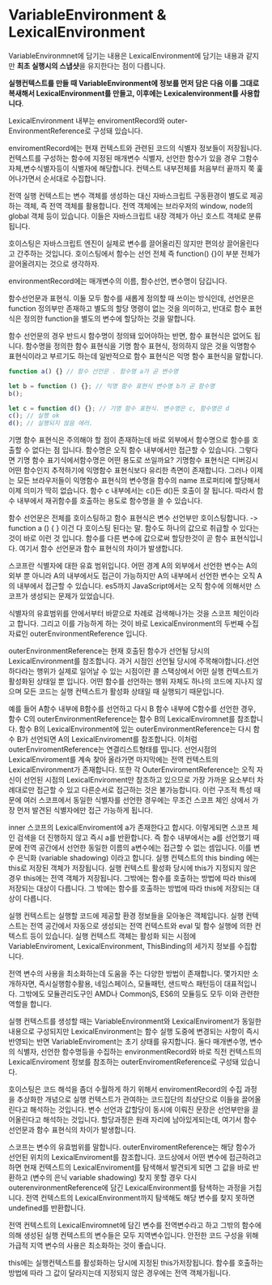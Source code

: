 # VariableEnvironment & LexicalEnvironment

VariableEnvironmnet에 담기는 내용은 LexicalEnvironment에 담기는 내용과 같지만 **최초 실행시의 스냅샷**을 유지한다는 점이 다릅니다.

**실행컨텍스트를 만들 때 VariableEnvironment에 정보를 먼저 담은 다음 이를 그대로 복새해서 LexicalEnvironment를 만들고, 이후에는 Lexicalenvironment를 사용합니다**.

LexicalEnvironment 내부는 enviromentRecord와 outer-EnvironmentReference로 구성돼 있습니다.

enviromentRecord에는 현재 컨텍스트와 관련된 코드의 식별자 정보들이 저장됩니다. 컨텍스트를 구성하는 함수에 지정된 매개변수 식별자, 선언한 함수가 있을 경우 그함수자체,변수식별자등이 식별자에 해당합니다. 컨텍스트 내부전체를 처음부터 끝까지 쭉 훑어나가면서 순서대로 수집합니다.

전역 실행 컨텍스트는 변수 객체를 생성하는 대신 자바스크립트 구동환경이 별도로 제공하는 객체, 즉 전역 객체를 활용합니다. 전역 객체에는 브라우저의 window, node의 global 객체 등이 있습니다. 이들은 자바스크립트 내장 객체가 아닌 호스트 객체로 분류됩니다.

호이스팅은 자바스크립트 엔진이 실제로 변수를 끌어올리진 않지만 편의상 끌어올린다고 간주하는 것입니다. 호이스팅에서 함수는 선언 전체 즉 function() {}이 부분 전체가 끌어올려지는 것으로 생각하자.

environmentRecord에는 매개변수의 이름, 함수선언, 변수명이 담깁니다.

함수선언문과 표현식. 이둘 모두 함수를 새롭게 정의할 때 쓰이는 방식인데, 선언문은 function 정의부만 존재하고 별도의 할당 명령이 없는 것을 의미하고, 반대로 함수 표현식은 정의한 function을 별도의 변수에 할당하는 것을 말합니다.

함수 선언문의 경우 반드시 함수명이 정의돼 있어야하는 반면, 함수 표현식은 없어도 됩니다. 함수명을 정의한 함수 표현식을 기명 함수 표현식, 정의하지 않은 것을 익명함수 표현식이라고 부르기도 하는데 일반적으로 함수 표현식은 익명 함수 표현식을 말합니다.

```jsx
function a() {} // 함수 선언문 . 함수명 a가 곧 변수명

let b = function () {}; // 익명 함수 표현식 변수명 b가 곧 함수명
b();

let c = function d() {}; // 기명 함수 표현식. 변수명은 c, 함수명은 d
c(); // 실행 ok
d(); // 실행되지 않음 에러.
```

기명 함수 표현식은 주의해야 할 점이 존재하는데 바로 외부에서 함수명으로 함수를 호출할 수 없다는 점 입니다. 함수명은 오직 함수 내부에서만 접근할 수 있습니다. 그렇다면 기명 함수 표기식에서함수명은 어떤 용도로 쓰일까요? 기명함수 표현식은 디버깅시 어떤 함수인지 추적하기에 익명함수 표현식보다 유리한 측면이 존재합니다. 그러나 이제는 모든 브라우저들이 익명함수 표현식의 변수명을 함수의 name 프로퍼티에 할당해서 이제 의미가 딱히 없습니다. 함수 c 내부에서는 c()든 d()든 호출이 잘 됩니다. 따라서 함수 내부에서 재귀함수를 호출하는 용도로 함수명을 쓸 수 있습니다.

함수 선언문은 전체를 호이스팅하고 함수 표현식은 변수 선언부만 호이스팅합니다. -> function a () { } 이건 다 호이스팅 된다는 말.
함수도 하나의 값으로 취급할 수 있다는 것이 바로 이런 것 입니다. 함수를 다른 변수에 값으로써 할당한것이 곧 함수 표현식입니다. 여기서 함수 선언문과 함수 표현식의 차이가 발생합니다.

스코프란 식별자에 대한 유효 범위입니다. 어떤 경계 A의 외부에서 선언한 변수는 A의 외부 뿐 아니라 A의 내부에서도 접근이 가능하지만 A의 내부에서 선언한 변수는 오직 A의 내부에서 접근할 수 있습니다. es5까지 JavaScript에서는 오직 함수에 의해서만 스코프가 생성되는 문제가 있었습니다.

식별자의 유효범위를 안에서부터 바깥으로 차례로 검색해나가는 것을 스코프 체인이라고 합니다. 그리고 이를 가능하게 하는 것이 바로 LexicalEnvironment의 두번째 수집 자료인 outerEnvironmentReference 입니다.

outerEnvironmentReference는 현재 호출된 함수가 선언될 당시의 LexicalEnvironment를 참조합니다. 과거 시점인 선언될 당시에 주목해야합니다.선언하다라는 행위가 실제로 일어날 수 있는 시점이란 콜 스택상에서 어떤 실행 컨텍스트가 활성화된 상태일 뿐 입니다. 어떤 함수를 선언하는 행위 자체도 하나의 코드에 지나지 않으며 모든 코드는 실행 컨텍스트가 활성화 상태일 때 실행되기 때문입니다.

예를 들어 A함수 내부에 B함수를 선언하고 다시 B 함수 내부에 C함수를 선언한 경우, 함수 C의 outerEnvironmentReference는 함수 B의 LexicalEnviromnet를 참조합니다. 함수 B의 LexicalEnvironment에 있는 outerEnvironmentReference는 다시 함수 B가 선언되면 A의 LexicalEnviroment를 참조합니다. 이처럼 outerEnviromentReference는 연결리스트형태를 띱니다. 선언시점의 LexicalEnviroment를 계속 찾아 올라가면 마지막에는 전역 컨텍스트의 LexicalEnvironment가 존재합니다. 또한 각 OuterEnviromentReference는 오직 자신이 선언된 시점의 LexicalEnviroment만 참조하고 있으므로 가장 가까운 요소부터 차례대로만 접근할 수 있고 다른순서로 접근하는 것은 불가능합니다. 이런 구조적 특성 때문에 여러 스코프에서 동일한 식별자를 선언한 경우에는 무조건 스코프 체인 상에서 가장 먼저 발견된 식별자에만 접근 가능하게 됩니다.

inner 스코프의 LexicalEnviroment에 a가 존재한다고 합시다. 이렇게되면 스코프 체인 검색을 더 진행하지 않고 즉시 a를 반환합니다. 즉 함수 내부에서는 a를 선언했기 때문에 전역 공간에서 선언한 동일한 이름의 a변수에는 접근할 수 없는 셈입니다. 이를 변수 은닉화 (variable shadowing) 이라고 합니다. 실행 컨텍스트의 this binding 에는 this로 저장된 객체가 저장됩니다. 실행 컨텍스트 활성화 당시에 this가 지정되지 않은 경우 this에는 전역 객체가 저장됩니다. 그밖에는 함수를 호출하는 방법에 따라 this에 저장되는 대상이 다릅니다. 그 밖에는 함수를 호출하는 방법에 따라 this에 저장되는 대상이 다릅니다.

실행 컨텍스트는 실행할 코드에 제공할 환경 정보들을 모아놓은 객체입니다. 실행 컨텍스트는 전역 공간에서 자동으로 생성되는 전역 컨텍스트와 eval 및 함수 실행에 의한 컨텍스트 등이 있습니다. 실행 컨텍스트 객체는 활성화 되는 시점에 VariableEnviroment, LexicalEnvironment, ThisBinding의 세가지 정보를 수집합니다.

전역 변수의 사용을 최소화하는데 도움을 주는 다양한 방법이 존재합니다. 몇가지만 소개하자면, 즉시실행함수활용, 네임스페이스, 모듈패턴, 샌드박스 패턴등이 대표적입니다. 그밖에도 모듈관리도구인 AMD나 CommonjS, ES6의 모듈등도 모두 이와 관련한 역할을 합니다.

실행 컨텍스트를 생성할 때는 VariableEnvironment와 LexicalEnviroment가 동일한 내용으로 구성되지만 LexicalEnvironment는 함수 실행 도중에 변경되는 사항이 즉시 반영되는 반면 VariableEnviroment는 초기 상태를 유지합니다. 둘다 매개변수명, 변수의 식별자, 선언한 함수명등을 수집하는 environmentRecord와 바로 직전 컨텍스트의 LexicalEnviroment 정보를 참조하는 outerEnviromentReference로 구성돼 있습니다.

호이스팅은 코드 해석을 좀더 수월하게 하기 위해서 enviromentRecord의 수집 과정을 추상화한 개념으로 실행 컨텍스트가 관여하는 코드집단의 최상단으로 이들을 끌어올린다고 해석하는 것입니다. 변수 선언과 값할당이 동시에 이뤄진 문장은 선언부만을 끌어올린다고 해석하는 것입니다. 할당과정은 원래 자리에 남아있게되는데, 여기서 함수 선언문과 함수 표현식의 차이가 발생합니다.

스코프는 변수의 유효범위를 말합니다. outerEnviromentReference는 해당 함수가 선언된 위치의 LexicalEnviroment를 참조합니다. 코드상에서 어떤 변수에 접근하려고 하면 현재 컨텍스트의 LexicalEnviroment를 탐색해서 발견되게 되면 그 값을 바로 반환하고 (변수의 은닉 variable shadowing) 찾지 못할 경우 다시 outerenvironmentReference에 담긴 LexicalEnvironment를 탐색하는 과정을 거칩니다. 전역 컨텍스트의 LexicalEnvironment까지 탐색해도 해당 변수를 찾지 못하면 undefined를 반환합니다.

전역 컨텍스트의 LexicalEnviromnet에 담긴 변수를 전역변수라고 하고 그밖의 함수에 의해 생성된 실행 컨텍스트의 변수들은 모두 지역변수입니다. 안전한 코드 구성을 위해 가급적 지역 변수의 사용은 최소화하는 것이 좋습니다.

this에는 실행컨텍스트를 활성화하는 당시에 지정된 this가저장됩니다. 함수를 호출하는 방법에 따라 그 값이 달라지는데 지정되지 않은 경우에는 전역 객체가됩니다.

